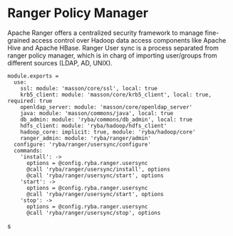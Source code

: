 
# Ranger Policy Manager

Apache Ranger offers a centralized security framework to manage fine-grained
access control over Hadoop data access components like Apache Hive and Apache HBase.
Ranger User sync is a process separated from ranger policy manager, which is in charg of
importing user/groups from different sources (LDAP, AD, UNIX).

    module.exports =
      use:
        ssl: module: 'masson/core/ssl', local: true
        krb5_client: module: 'masson/core/krb5_client', local: true, required: true
        openldap_server: module: 'masson/core/openldap_server'
        java: module: 'masson/commons/java', local: true
        db_admin: module: 'ryba/commons/db_admin', local: true
        hdfs_client: module: 'ryba/hadoop/hdfs_client'
        hadoop_core: implicit: true, module: 'ryba/hadoop/core'
        ranger_admin: module: 'ryba/ranger/admin'
      configure: 'ryba/ranger/usersync/configure'
      commands:
        'install': ->
          options = @config.ryba.ranger.usersync
          @call 'ryba/ranger/usersync/install', options
          @call 'ryba/ranger/usersync/start', options
        'start': ->
          options = @config.ryba.ranger.usersync
          @call 'ryba/ranger/usersync/start', options
        'stop': ->
          options = @config.ryba.ranger.usersync
          @call 'ryba/ranger/usersync/stop', options
s
